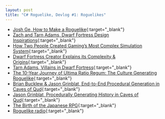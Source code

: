 ```yaml
---
layout: post
title: "C# Roguelike, Devlog #1: Roguelikes"
---
```


- [Josh Ge, How to Make a Roguelike](https://youtu.be/jviNpRGuCIU){:target="_blank"}
- [Zach and Tarn Adams, Dwarf Fortress Design Inspirations](https://youtu.be/Zh6dnx9FM1g){:target="_blank"}
- [How Two People Created Gaming’s Most Complex Simulation System](https://youtu.be/1ieGQ_YddX0){:target="_blank"}
- [Dwarf Fortress Creator Explains its Complexity & Origins](https://youtu.be/VAhHkJQ3KgY){:target="_blank"}
- [Tarn Adams, Villains in Dwarf Fortress](https://youtu.be/4-7TtPX5uhg){:target="_blank"}
- [The 10-Year Journey of Ultima Ratio Regum: The Culture Generating Roguelike](https://youtu.be/giIIoIKntnw){:target="_blank"}
- [Brian Bucklew & Jason Grinblat, End-to-End Procedural Generation in Caves of Qud](https://youtu.be/jV-DZqdKlnE){:target="_blank"}
- [Jason Grinblat, Procedurally Generating History in Caves of Qud](https://youtu.be/H0sLa1y3BW4){:target="_blank"}
- [The Birth of the Japanese RPG](https://youtu.be/fJiwn8iXqOI){:target="_blank"}
- [Roguelike radio](https://www.youtube.com/playlist?list=PLUznfNKscdcNvYONUdEf2btXfv-Loa2BC){:target="_blank"}